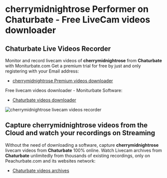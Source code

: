 # cherrymidnightrose Performer on Chaturbate - Free LiveCam videos downloader

## Chaturbate Live Videos Recorder

Monitor and record livecam videos of **cherrymidnightrose** from **Chaturbate** with Moniturbate.com
Get a premium trial for free by just and only registering with your Email address:
* [cherrymidnightrose Premium videos downloader](https://moniturbate.com/request-demo-licence-key.html)

Free livecam videos downloader - Moniturbate Software:
* [Chaturbate videos downloader](https://moniturbate.com/moniturbate-download-software.html)

![cherrymidnightrose livecam videos recorder](https://peachurnet.com/templates/moniturbate-software.png)


## Capture cherrymidnightrose videos from the Cloud and watch your recordings on Streaming

Without the need of downloading a software, capture **cherrymidnightrose** livecam videos from **Chaturbate** 100% online.
Watch Livecam archives from **Chaturbate** unlimitedly from thousands of existing recordings, only on Peachurbate.com and its websites network:
* [Chaturbate videos archives](https://peachurnet.com/)